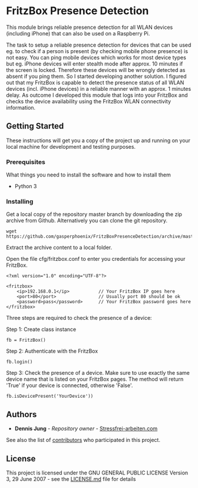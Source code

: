 # FritzBox Presence Detection

This module brings reliable presence detection for all WLAN devices (including iPhone) that can also be used on a Raspberry Pi.

The task to setup a reliable presence detection for devices that can be used eg. to check if a person is present (by checking mobile phone presence) is not easy. You can ping mobile devices which works for most device types but eg. iPhone devices will enter stealth mode after approx. 10 minutes if the screen is locked. Therefore these devices will be wrongly detected as absent if you ping them. So I started developing another solution. I figured out that my FritzBox is capable to detect the presence status of all WLAN devices (incl. iPhone devices) in a reliable manner with an approx. 1 minutes delay. As outcome I developed this module that  logs into your FritzBox and checks the device availability using the FritzBox WLAN connectivity information. 

## Getting Started

These instructions will get you a copy of the project up and running on your local machine for development and testing purposes.

### Prerequisites

What things you need to install the software and how to install them

- Python 3

### Installing

Get a local copy of the repository master branch by downloading the zip archive from Github. Alternatively you can clone the git repository.

```
wget https://github.com/gasperphoenix/FritzBoxPresenceDetection/archive/master.zip
```

Extract the archive content to a local folder.

Open the file cfg/fritzbox.conf to enter you credentials for accessing your FritzBox.

```
<?xml version="1.0" encoding="UTF-8"?>

<fritzbox>
	<ip>192.168.0.1</ip>           // Your FritzBox IP goes here 
	<port>80</port>                // Usually port 80 should be ok
	<password>pass</password>      // Your FritzBox password goes here
</fritzbox>
```

Three steps are required to check the presence of a device:

Step 1: Create class instance

```
fb = FritzBox()
```

Step 2: Authenticate with the FritzBox

```    
fb.login()
```

Step 3: Check the presence of a device. Make sure to use exactly the same device name that is listed on your FritzBox pages. The method will return 'True' if your device is connected, otherwise 'False'.

```
fb.isDevicePresent('YourDevice'))
```

## Authors

* **Dennis Jung** - *Repository owner* - [Stressfrei-arbeiten.com](https://stressfrei-arbeiten.com)

See also the list of [contributors](https://github.com/gasperphoenix/FritzBoxPresenceDetection/graphs/contributors) who participated in this project.

## License

This project is licensed under the GNU GENERAL PUBLIC LICENSE Version 3, 29 June 2007 - see the [LICENSE.md](LICENSE.md) file for details